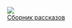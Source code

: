 ![](/books/humor_prose/Марк%20Твен/Сборник%20рассказов.jpg)  
[Сборник рассказов](/books/humor_prose/Марк%20Твен/Сборник%20рассказов)

